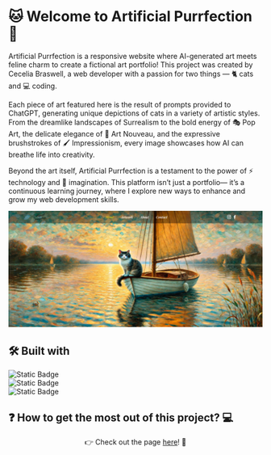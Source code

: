 # 🐱 Welcome to Artificial Purrfection 🎨  

Artificial Purrfection is a responsive website where AI-generated art meets feline charm to create a fictional art portfolio! This project was created by Cecelia Braswell, a web developer with a passion for two things — 🐈 cats and 💻 coding.  

Each piece of art featured here is the result of prompts provided to ChatGPT, generating unique depictions of cats in a variety of artistic styles. From the dreamlike landscapes of Surrealism to the bold energy of 🎭 Pop Art, the delicate elegance of 🌿 Art Nouveau, and the expressive brushstrokes of 🖌️ Impressionism, every image showcases how AI can breathe life into creativity.  

Beyond the art itself, Artificial Purrfection is a testament to the power of ⚡ technology and 🎨 imagination. This platform isn’t just a portfolio— it’s a continuous learning journey, where I explore new ways to enhance and grow my web development skills.  

![Screen shot of Artificial Purrfection.](./images/Artificial-Purrfection.png)  

## 🛠️ Built with  

![Static Badge](https://img.shields.io/badge/HTML-%23FF5733)  
![Static Badge](https://img.shields.io/badge/CSS-%23663399)  
![Static Badge](https://img.shields.io/badge/JavaScript-%23F7DF1E)  

## ❓ How to get the most out of this project?  💻

<div align="center">
    👉 Check out the page <a href="https://ceceliabraswell.github.io/artificial-purrfection/">here</a>! 🚀
</div>
